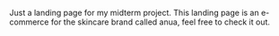 Just a landing page for my midterm project. This landing page is an e-commerce for the skincare brand called anua, feel free to check it out.
